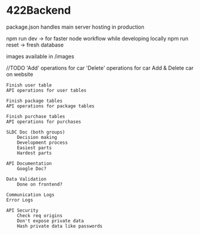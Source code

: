 # 422Backend

package.json handles main server hosting in production

npm run dev -> for faster node workflow while developing locally
npm run reset -> fresh database

images available in /images 

//TODO
    'Add' operations for car
    'Delete' operations for car
    Add & Delete car on website
    
    Finish user table
    API operations for user tables

    Finish package tables
    API operations for package tables

    Finish purchase tables
    API operations for purchases

    SLDC Doc (both groups)
        Decision making
        Development process
        Easiest parts
        Hardest parts

    API Documentation
        Google Doc?

    Data Validation
        Done on frontend?

    Communication Logs
    Error Logs

    API Security
        Check req origins
        Don't expose private data
        Hash private data like passwords